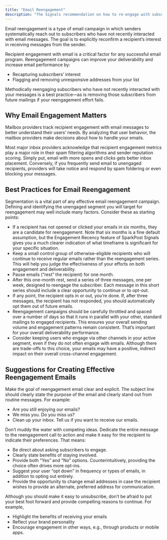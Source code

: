 ```yaml
---
title: "Email Reengagement"
description: "The Signals recommendation on how to re-engage with subscribers who have disconnected from you."
---
```


Email reengagement is a type of email campaign in which senders systematically reach out to subscribers who have not recently interacted with email messages. The goal is to explicitly reconfirm a recipient’s interest in receiving messages from the sender.

Recipient engagement with email is a critical factor for any successful email program. Reengagement campaigns can improve your deliverability and increase email performance by:

* Recapturing subscribers’ interest
* Flagging and removing unresponsive addresses from your list

Methodically reengaging subscribers who have not recently interacted with your messages is a best practice—as is removing those subscribers from future mailings if your reengagement effort fails.

## Why Email Engagement Matters

Mailbox providers track recipient engagement with email messages to better understand their users’ needs. By analyzing that user behavior, the mailbox providers make decisions about how to handle your emails.

Most major inbox providers acknowledge that recipient engagement metrics play a major role in their spam filtering algorithms and sender reputation scoring. Simply put, email with more opens and clicks gets better inbox placement. Conversely, if you frequently send email to unengaged recipients, providers will take notice and respond by spam foldering or even blocking your messages.

## Best Practices for Email Reengagement

Segmentation is a vital part of any effective email reengagement campaign. Defining and identifying the unengaged segment you will target for reengagement may well include many factors. Consider these as starting points:

* If a recipient has not opened or clicked your emails in six months, they are a candidate for reengagement. Note that six months is a fine default assumption, but the Engagement Recency feature of SparkPost Signals gives you a much clearer indication of what timeframe is significant for your specific situation.
* Keep a small control group of otherwise-eligible recipients who will continue to receive regular emails rather than the reengagement series. This will help you judge the effectiveness of your efforts on both engagement and deliverability.
* Pause emails (“rest” the recipient) for one month.
* After this one-month rest, send a series of three messages, one per week, designed to reengage the subscriber. Each message in this short series should include a clear opportunity to continue or to opt-out.
* If any point, the recipient opts in or out, you’re done. If, after three messages, the recipient has not responded, you should automatically opt them out of future emails.
* Reengagement campaigns should be carefully throttled and spaced over a number of days so that it runs in parallel with your other, standard mailings to engaged recipients. This ensures your overall sending volume and engagement patterns remain consistent. That’s important for your overall deliverability performance.
* Consider keeping users who engage via other channels in your active segment, even if they do not often engage with emails. Although there are trade-offs to this choice, your emails may have a positive, indirect impact on their overall cross-channel engagement.

## Suggestions for Creating Effective Reengagement Emails

Make the goal of reengagement email clear and explicit. The subject line should clearly state the purpose of the email and clearly stand out from routine messages. For example:

* Are you still enjoying our emails?
* We miss you. Do you miss us?
* Clean up your inbox. Tell us if you want to receive our emails.

Don’t muddy the water with competing ideas. Dedicate the entire message to the reengagement call to action and make it easy for the recipient to indicate their preferences. That means:

* Be direct about asking subscribers to engage.
* Clearly state benefits of staying involved.
* Provide both “Yes” and “No” options. Counterintuitively, providing the choice often drives more opt-ins.
* Suggest your user “opt down” in frequency or types of emails, in addition to opting out entirely.
* Provide the opportunity to change email addresses in case the recipient wishes to provide an alternate, preferred address for communication.

Although you should make it easy to unsubscribe, don’t be afraid to put your best foot forward and provide compelling reasons to continue. For example,

* Highlight the benefits of receiving your emails
* Reflect your brand personality
* Encourage engagement in other ways, e.g., through products or mobile apps.
